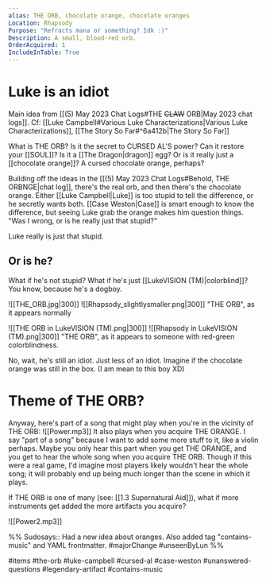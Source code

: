 ```yaml
---
alias: THE ORB, chocolate orange, chocolate oranges
Location: Rhapsody
Purpose: "Refracts mana or something? Idk :)"
Description: A small, blood-red orb.
OrderAcquired: 1
IncludeInTable: True
---
```

# Luke is an idiot
Main idea from [[(5) May 2023 Chat Logs#THE ~~CLAW~~ ORB|May 2023 chat logs]].
Cf: [[Luke Campbell#Various Luke Characterizations|Various Luke Characterizations]], [[The Story So Far#^6a412b|The Story So Far]]

What is THE ORB? Is it the secret to CURSED AL'S power? Can it restore your [[SOUL]]? Is it a [[The Dragon|dragon]] egg? Or is it really just a [[chocolate orange]]? A cursed chocolate orange, perhaps?

Building off the ideas in the [[(5) May 2023 Chat Logs#Behold, THE ORBNGE|chat log]], there's the real orb, and then there's the chocolate orange. Either [[Luke Campbell|Luke]] is too stupid to tell the difference, or he secretly wants both. [[Case Weston|Case]] is smart enough to know the difference, but seeing Luke grab the orange makes him question things. "Was I wrong, or is he really just that stupid?"

Luke really is just that stupid.

## Or is he?
What if he's not stupid? What if he's just [[LukeVISION (TM)|colorblind]]? You know, because he's a dogboy.

![[THE_ORB.jpg|300]] ![[Rhapsody_slightlysmaller.png|300]]
"THE ORB", as it appears normally

![[THE ORB in LukeVISION (TM).png|300]] ![[Rhapsody in LukeVISION (TM).png|300]]
"THE ORB", as it appears to someone with red-green colorblindness.

No, wait, he's still an idiot. Just less of an idiot. Imagine if the chocolate orange was still in the box. (I am mean to this boy XD)

# Theme of THE ORB?
Anyway, here's part of a song that might play when you're in the vicinity of THE ORB:
![[Power.mp3]]
It also plays when you acquire THE ORANGE. I say "part of a song" because I want to add some more stuff to it, like a violin perhaps. Maybe you only hear this part when you get THE ORANGE, and you get to hear the whole song when you acquire THE ORB. Though if this were a real game, I'd imagine most players likely wouldn't hear the whole song; it will probably end up being much longer than the scene in which it plays.

If THE ORB is one of many (see: [[1.3 Supernatural Aid]]), what if more instruments get added the more artifacts you acquire?

![[Power2.mp3]]

%%
Sudosays:: Had a new idea about oranges. Also added tag "contains-music" and YAML frontmatter.
#majorChange  #unseenByLun 
%%

#items #the-orb #luke-campbell #cursed-al #case-weston #unanswered-questions #legendary-artifact #contains-music 